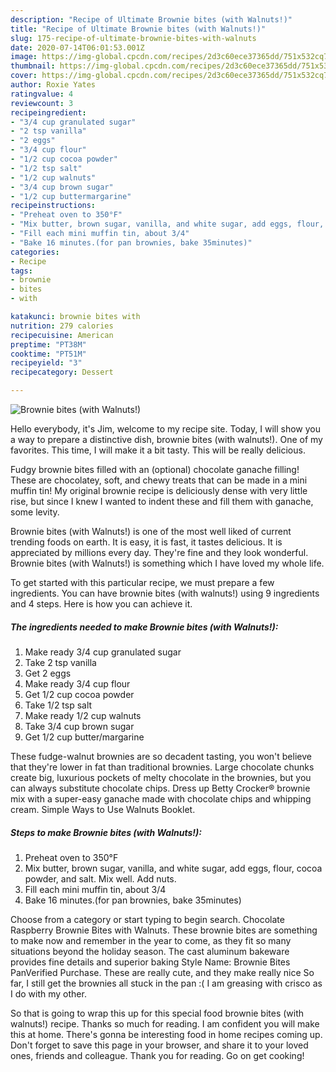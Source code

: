 ```yaml
---
description: "Recipe of Ultimate Brownie bites (with Walnuts!)"
title: "Recipe of Ultimate Brownie bites (with Walnuts!)"
slug: 175-recipe-of-ultimate-brownie-bites-with-walnuts
date: 2020-07-14T06:01:53.001Z
image: https://img-global.cpcdn.com/recipes/2d3c60ece37365dd/751x532cq70/brownie-bites-with-walnuts-recipe-main-photo.jpg
thumbnail: https://img-global.cpcdn.com/recipes/2d3c60ece37365dd/751x532cq70/brownie-bites-with-walnuts-recipe-main-photo.jpg
cover: https://img-global.cpcdn.com/recipes/2d3c60ece37365dd/751x532cq70/brownie-bites-with-walnuts-recipe-main-photo.jpg
author: Roxie Yates
ratingvalue: 4
reviewcount: 3
recipeingredient:
- "3/4 cup granulated sugar"
- "2 tsp vanilla"
- "2 eggs"
- "3/4 cup flour"
- "1/2 cup cocoa powder"
- "1/2 tsp salt"
- "1/2 cup walnuts"
- "3/4 cup brown sugar"
- "1/2 cup buttermargarine"
recipeinstructions:
- "Preheat oven to 350°F"
- "Mix butter, brown sugar, vanilla, and white sugar, add eggs, flour, cocoa powder, and salt. Mix well. Add nuts."
- "Fill each mini muffin tin, about 3/4"
- "Bake 16 minutes.(for pan brownies, bake 35minutes)"
categories:
- Recipe
tags:
- brownie
- bites
- with

katakunci: brownie bites with 
nutrition: 279 calories
recipecuisine: American
preptime: "PT38M"
cooktime: "PT51M"
recipeyield: "3"
recipecategory: Dessert

---
```



![Brownie bites (with Walnuts!)](https://img-global.cpcdn.com/recipes/2d3c60ece37365dd/751x532cq70/brownie-bites-with-walnuts-recipe-main-photo.jpg)

Hello everybody, it's Jim, welcome to my recipe site. Today, I will show you a way to prepare a distinctive dish, brownie bites (with walnuts!). One of my favorites. This time, I will make it a bit tasty. This will be really delicious.

Fudgy brownie bites filled with an (optional) chocolate ganache filling! These are chocolatey, soft, and chewy treats that can be made in a mini muffin tin! My original brownie recipe is deliciously dense with very little rise, but since I knew I wanted to indent these and fill them with ganache, some levity.

Brownie bites (with Walnuts!) is one of the most well liked of current trending foods on earth. It is easy, it is fast, it tastes delicious. It is appreciated by millions every day. They're fine and they look wonderful. Brownie bites (with Walnuts!) is something which I have loved my whole life.


To get started with this particular recipe, we must prepare a few ingredients. You can have brownie bites (with walnuts!) using 9 ingredients and 4 steps. Here is how you can achieve it.

<!--inarticleads1-->

##### The ingredients needed to make Brownie bites (with Walnuts!):

1. Make ready 3/4 cup granulated sugar
1. Take 2 tsp vanilla
1. Get 2 eggs
1. Make ready 3/4 cup flour
1. Get 1/2 cup cocoa powder
1. Take 1/2 tsp salt
1. Make ready 1/2 cup walnuts
1. Take 3/4 cup brown sugar
1. Get 1/2 cup butter/margarine


These fudge-walnut brownies are so decadent tasting, you won&#39;t believe that they&#39;re lower in fat than traditional brownies. Large chocolate chunks create big, luxurious pockets of melty chocolate in the brownies, but you can always substitute chocolate chips. Dress up Betty Crocker® brownie mix with a super-easy ganache made with chocolate chips and whipping cream. Simple Ways to Use Walnuts Booklet. 

<!--inarticleads2-->

##### Steps to make Brownie bites (with Walnuts!):

1. Preheat oven to 350°F
1. Mix butter, brown sugar, vanilla, and white sugar, add eggs, flour, cocoa powder, and salt. Mix well. Add nuts.
1. Fill each mini muffin tin, about 3/4
1. Bake 16 minutes.(for pan brownies, bake 35minutes)


Choose from a category or start typing to begin search. Chocolate Raspberry Brownie Bites with Walnuts. These brownie bites are something to make now and remember in the year to come, as they fit so many situations beyond the holiday season. The cast aluminum bakeware provides fine details and superior baking Style Name: Brownie Bites PanVerified Purchase. These are really cute, and they make really nice So far, I still get the brownies all stuck in the pan :( I am greasing with crisco as I do with my other. 

So that is going to wrap this up for this special food brownie bites (with walnuts!) recipe. Thanks so much for reading. I am confident you will make this at home. There's gonna be interesting food in home recipes coming up. Don't forget to save this page in your browser, and share it to your loved ones, friends and colleague. Thank you for reading. Go on get cooking!
